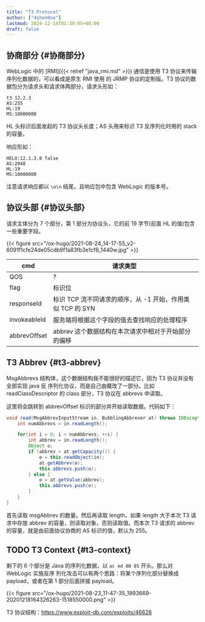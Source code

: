 ```yaml
---
title: "T3 Protocol"
author: ["4shen0ne"]
lastmod: 2024-12-14T01:39:05+08:00
draft: false
---
```


## 协商部分 {#协商部分}

WebLogic 中的 [RMI]({{< relref "java_rmi.md" >}}) 通信是使用 T3 协议来传输序列化数据的，可以看成是原生 RMI 使用
的 JRMP 协议的定制版。T3 协议的数据包分为请求头和请求体两部分，请求头形如：

```nil
t3 12.2.3
AS:255
HL:19
MS:10000000
```

HL 头标识后面发起的 T3 协议头长度；AS 头用来标识 T3 反序列化时用的 stack 的容量。

响应形如：

```nil
HELO:12.1.3.0 false
AS:2048
HL:19
MS:10000000
```

注意请求响应都以 `\n\n` 结尾，且响应包中包含 WebLogic 的版本号。


## 协议头部 {#协议头部}

请求主体分为 7 个部分，第 1 部分为协议头，它的前 19 字节(前面 HL 的值)包含一些重要字段。

{{< figure src="/ox-hugo/2021-08-24_14-17-55_v2-6091f1cfe24de05cdb9f1a83fb3e1cf6_1440w.jpg" >}}

| cmd          | 请求类型                               |
|--------------|------------------------------------|
| QOS          | ?                                      |
| flag         | 标识位                                 |
| responseId   | 标识 TCP 流不同请求的顺序，从 -1 开始，作用类似 TCP 的 SYN |
| invokeableId | 服务端将根据这个字段的值去查找响应的处理程序 |
| abbrevOffset | abbrev 这个数据结构在本次请求中相对于开始部分的偏移 |


## T3 Abbrev {#t3-abbrev}

MsgAbbrevs 结构体，这个数据结构我不能很好的描述它，因为 T3 协议并没有全部实现 java 反
序列化协议，而是自己由魔改了一部分。比如 readClassDescriptor 的 class 部分，T3 协议在
abbrevs 中读取。

这里将会跳转到 abbrevOffset 标识的部分并开始读取数据。代码如下：

```java
void read(MsgAbbrevInputStream in, BubblingAbbrever at) throws IOException, ClassNotFoundException {
    int numAbbrevs = in.readLength();

    for(int i = 0; i < numAbbrevs; ++i) {
        int abbrev = in.readLength();
        Object o;
        if (abbrev > at.getCapacity()) {
            o = this.readObject(in);
            at.getAbbrev(o);
            this.abbrevs.push(o);
        } else {
            o = at.getValue(abbrev);
            this.abbrevs.push(o);
        }
    }
}
```

首先读取 msgAbbrev 的数量。然后再读取 length，如果 length 大于本次 T3 请求中存放 abbrev
的容量，则读取对象，否则读取值。而本次 T3 请求的 abbrev 的容量，就是由前面协议协商的
AS 标识的值，默认为 255。


## <span class="org-todo todo TODO">TODO</span> T3 Context {#t3-context}

剩下的 6 个部分是 Java 的序列化数据，以 `ac ed 00 05` 开头。那么对 WebLogic 实施反序
列化攻击可以有两个思路：将某个序列化部分替换成 payload，或者在第 1 部分后面拼接
payload。

{{< figure src="/ox-hugo/2021-08-23_11-47-35_1993669-20201218164326263-1518550000.png" >}}

T3 协议结构：<https://www.exploit-db.com/exploits/46628>

